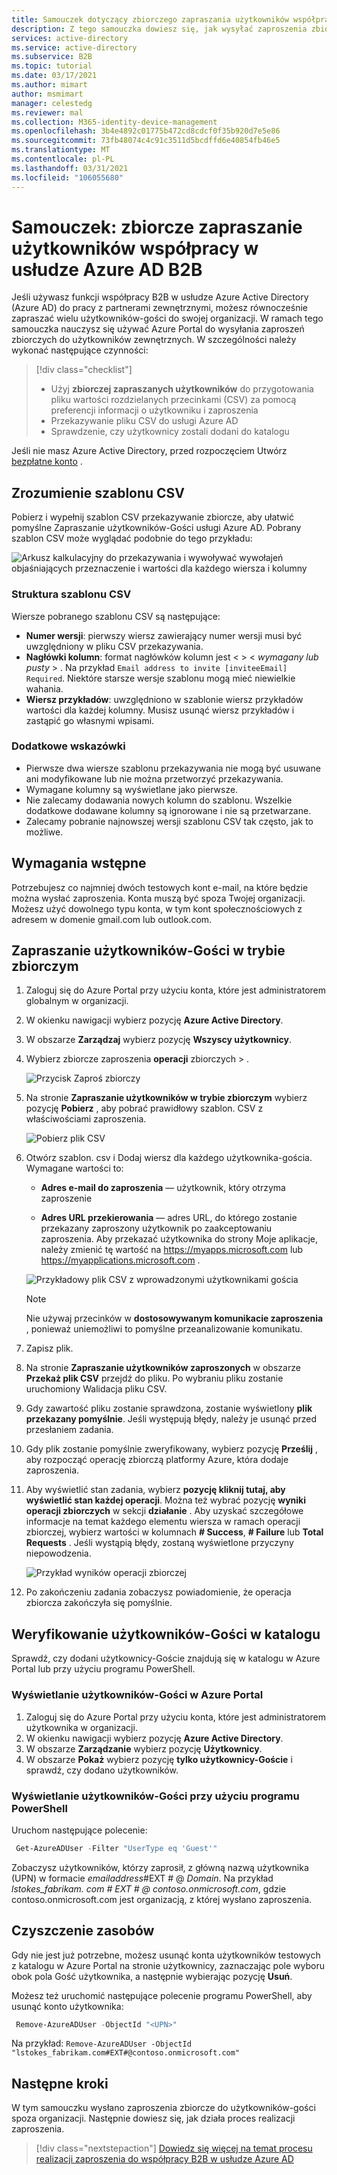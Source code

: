 ```yaml
---
title: Samouczek dotyczący zbiorczego zapraszania użytkowników współpracy B2B — Azure AD
description: Z tego samouczka dowiesz się, jak wysyłać zaproszenia zbiorcze do zewnętrznych użytkowników współpracy w usłudze Azure AD B2B za pomocą programu PowerShell i pliku CSV.
services: active-directory
ms.service: active-directory
ms.subservice: B2B
ms.topic: tutorial
ms.date: 03/17/2021
ms.author: mimart
author: msmimart
manager: celestedg
ms.reviewer: mal
ms.collection: M365-identity-device-management
ms.openlocfilehash: 3b4e4892c01775b472cd8cdcf0f35b920d7e5e86
ms.sourcegitcommit: 73fb48074c4c91c3511d5bcdffd6e40854fb46e5
ms.translationtype: MT
ms.contentlocale: pl-PL
ms.lasthandoff: 03/31/2021
ms.locfileid: "106055680"
---
```

# <a name="tutorial-bulk-invite-azure-ad-b2b-collaboration-users"></a>Samouczek: zbiorcze zapraszanie użytkowników współpracy w usłudze Azure AD B2B

Jeśli używasz funkcji współpracy B2B w usłudze Azure Active Directory (Azure AD) do pracy z partnerami zewnętrznymi, możesz równocześnie zapraszać wielu użytkowników-gości do swojej organizacji. W ramach tego samouczka nauczysz się używać Azure Portal do wysyłania zaproszeń zbiorczych do użytkowników zewnętrznych. W szczególności należy wykonać następujące czynności:

> [!div class="checklist"]
> * Użyj **zbiorczej zapraszanych użytkowników** do przygotowania pliku wartości rozdzielanych przecinkami (CSV) za pomocą preferencji informacji o użytkowniku i zaproszenia
> * Przekazywanie pliku CSV do usługi Azure AD
> * Sprawdzenie, czy użytkownicy zostali dodani do katalogu

Jeśli nie masz Azure Active Directory, przed rozpoczęciem Utwórz [bezpłatne konto](https://azure.microsoft.com/free/?WT.mc_id=A261C142F) .

## <a name="understand-the-csv-template"></a>Zrozumienie szablonu CSV

Pobierz i wypełnij szablon CSV przekazywanie zbiorcze, aby ułatwić pomyślne Zapraszanie użytkowników-Gości usługi Azure AD. Pobrany szablon CSV może wyglądać podobnie do tego przykładu:

![Arkusz kalkulacyjny do przekazywania i wywoływać wywołajeń objaśniających przeznaczenie i wartości dla każdego wiersza i kolumny](media/tutorial-bulk-invite/understand-template.png)

### <a name="csv-template-structure"></a>Struktura szablonu CSV

Wiersze pobranego szablonu CSV są następujące:

- **Numer wersji**: pierwszy wiersz zawierający numer wersji musi być uwzględniony w pliku CSV przekazywania.
- **Nagłówki kolumn**: format nagłówków kolumn jest &lt;  &gt; &lt; *wymagany lub pusty* &gt; . Na przykład `Email address to invite [inviteeEmail] Required`. Niektóre starsze wersje szablonu mogą mieć niewielkie wahania.
- **Wiersz przykładów**: uwzględniono w szablonie wiersz przykładów wartości dla każdej kolumny. Musisz usunąć wiersz przykładów i zastąpić go własnymi wpisami.

### <a name="additional-guidance"></a>Dodatkowe wskazówki

- Pierwsze dwa wiersze szablonu przekazywania nie mogą być usuwane ani modyfikowane lub nie można przetworzyć przekazywania.
- Wymagane kolumny są wyświetlane jako pierwsze.
- Nie zalecamy dodawania nowych kolumn do szablonu. Wszelkie dodatkowe dodawane kolumny są ignorowane i nie są przetwarzane.
- Zalecamy pobranie najnowszej wersji szablonu CSV tak często, jak to możliwe.

## <a name="prerequisites"></a>Wymagania wstępne

Potrzebujesz co najmniej dwóch testowych kont e-mail, na które będzie można wysłać zaproszenia. Konta muszą być spoza Twojej organizacji. Możesz użyć dowolnego typu konta, w tym kont społecznościowych z adresem w domenie gmail.com lub outlook.com.

## <a name="invite-guest-users-in-bulk"></a>Zapraszanie użytkowników-Gości w trybie zbiorczym

1. Zaloguj się do Azure Portal przy użyciu konta, które jest administratorem globalnym w organizacji.
2. W okienku nawigacji wybierz pozycję **Azure Active Directory**.
3. W obszarze **Zarządzaj** wybierz pozycję **Wszyscy użytkownicy**.
4. Wybierz zbiorcze zaproszenia **operacji** zbiorczych  >  .

    ![Przycisk Zaproś zbiorczy](media/tutorial-bulk-invite/bulk-invite-button.png)

4. Na stronie **Zapraszanie użytkowników w trybie zbiorczym** wybierz pozycję **Pobierz** , aby pobrać prawidłowy szablon. CSV z właściwościami zaproszenia.

     ![Pobierz plik CSV](media/tutorial-bulk-invite/download-button.png)

1. Otwórz szablon. csv i Dodaj wiersz dla każdego użytkownika-gościa. Wymagane wartości to:

   * **Adres e-mail do zaproszenia** — użytkownik, który otrzyma zaproszenie

   * **Adres URL przekierowania** — adres URL, do którego zostanie przekazany zaproszony użytkownik po zaakceptowaniu zaproszenia. Aby przekazać użytkownika do strony Moje aplikacje, należy zmienić tę wartość na https://myapps.microsoft.com lub https://myapplications.microsoft.com .

    ![Przykładowy plik CSV z wprowadzonymi użytkownikami gościa](media/tutorial-bulk-invite/bulk-invite-csv.png)

   > [!NOTE]
   > Nie używaj przecinków w **dostosowywanym komunikacie zaproszenia** , ponieważ uniemożliwi to pomyślne przeanalizowanie komunikatu.

6. Zapisz plik.
7. Na stronie **Zapraszanie użytkowników zaproszonych** w obszarze **Przekaż plik CSV** przejdź do pliku. Po wybraniu pliku zostanie uruchomiony Walidacja pliku CSV. 
8. Gdy zawartość pliku zostanie sprawdzona, zostanie wyświetlony **plik przekazany pomyślnie**. Jeśli występują błędy, należy je usunąć przed przesłaniem zadania.
9. Gdy plik zostanie pomyślnie zweryfikowany, wybierz pozycję **Prześlij** , aby rozpocząć operację zbiorczą platformy Azure, która dodaje zaproszenia. 
10. Aby wyświetlić stan zadania, wybierz **pozycję kliknij tutaj, aby wyświetlić stan każdej operacji**. Można też wybrać pozycję **wyniki operacji zbiorczych** w sekcji **działanie** . Aby uzyskać szczegółowe informacje na temat każdego elementu wiersza w ramach operacji zbiorczej, wybierz wartości w kolumnach **# Success**, **# Failure** lub **Total Requests** . Jeśli wystąpią błędy, zostaną wyświetlone przyczyny niepowodzenia.

    ![Przykład wyników operacji zbiorczej](media/tutorial-bulk-invite/bulk-operation-results.png)

11. Po zakończeniu zadania zobaczysz powiadomienie, że operacja zbiorcza zakończyła się pomyślnie.

## <a name="verify-guest-users-in-the-directory"></a>Weryfikowanie użytkowników-Gości w katalogu

Sprawdź, czy dodani użytkownicy-Goście znajdują się w katalogu w Azure Portal lub przy użyciu programu PowerShell.

### <a name="view-guest-users-in-the-azure-portal"></a>Wyświetlanie użytkowników-Gości w Azure Portal

1. Zaloguj się do Azure Portal przy użyciu konta, które jest administratorem użytkownika w organizacji.
2. W okienku nawigacji wybierz pozycję **Azure Active Directory**.
3. W obszarze **Zarządzanie** wybierz pozycję **Użytkownicy**.
4. W obszarze **Pokaż** wybierz pozycję **tylko użytkownicy-Goście** i sprawdź, czy dodano użytkowników.

### <a name="view-guest-users-with-powershell"></a>Wyświetlanie użytkowników-Gości przy użyciu programu PowerShell

Uruchom następujące polecenie:

```powershell
 Get-AzureADUser -Filter "UserType eq 'Guest'"
```

Zobaczysz użytkowników, którzy zaprosił, z główną nazwą użytkownika (UPN) w formacie *emailaddress*#EXT # \@ *Domain*. Na przykład *lstokes_fabrikam. com # EXT # \@ contoso.onmicrosoft.com*, gdzie contoso.onmicrosoft.com jest organizacją, z której wysłano zaproszenia.

## <a name="clean-up-resources"></a>Czyszczenie zasobów

Gdy nie jest już potrzebne, możesz usunąć konta użytkowników testowych z katalogu w Azure Portal na stronie użytkownicy, zaznaczając pole wyboru obok pola Gość użytkownika, a następnie wybierając pozycję **Usuń**. 

Możesz też uruchomić następujące polecenie programu PowerShell, aby usunąć konto użytkownika:

```powershell
 Remove-AzureADUser -ObjectId "<UPN>"
```

Na przykład: `Remove-AzureADUser -ObjectId "lstokes_fabrikam.com#EXT#@contoso.onmicrosoft.com"`

## <a name="next-steps"></a>Następne kroki

W tym samouczku wysłano zaproszenia zbiorcze do użytkowników-gości spoza organizacji. Następnie dowiesz się, jak działa proces realizacji zaproszenia.

> [!div class="nextstepaction"]
> [Dowiedz się więcej na temat procesu realizacji zaproszenia do współpracy B2B w usłudze Azure AD](redemption-experience.md)
